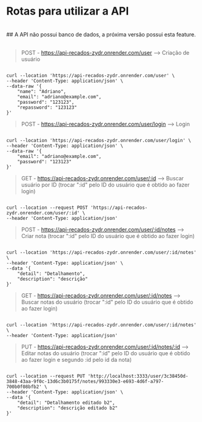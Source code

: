 # Rotas para utilizar a API
<br>
## A API não possui banco de dados, a próxima versão possui esta feature.
<br>
<br>

> POST - https://api-recados-zydr.onrender.com/user --> Criação de usuário
```

curl --location 'https://api-recados-zydr.onrender.com/user' \
--header 'Content-Type: application/json' \
--data-raw '{
    "name": "Adriano",
    "email": "adriano@example.com",
    "password": "123123",
    "repassword": "123123"
}'

```


> POST - https://api-recados-zydr.onrender.com/user/login --> Login
```

curl --location 'https://api-recados-zydr.onrender.com/user/login' \
--header 'Content-Type: application/json' \
--data-raw '{
    "email": "adriano@example.com",
    "password": "123123"
}'

```


> GET - https://api-recados-zydr.onrender.com/user/:id --> Buscar usuário por ID (trocar ":id" pelo ID do usuário que é obtido ao fazer login)
```

curl --location --request POST 'https://api-recados-zydr.onrender.com/user/:id' \
--header 'Content-Type: application/json'

```

> POST - https://api-recados-zydr.onrender.com/user/:id/notes --> Criar nota (trocar ":id" pelo ID do usuário que é obtido ao fazer login)
```

curl --location 'https://api-recados-zydr.onrender.com/user/:id/notes' \
--header 'Content-Type: application/json' \
--data '{
    "detail": "Detalhamento",
    "description": "descrição"
}'

```

> GET - https://api-recados-zydr.onrender.com/user/:id/notes --> Buscar notas do usuário (trocar ":id" pelo ID do usuário que é obtido ao fazer login)
```

curl --location 'https://api-recados-zydr.onrender.com/user/:id/notes' \
--header 'Content-Type: application/json'

```

> PUT - https://api-recados-zydr.onrender.com/user/:id/notes/:id --> Editar notas do usuário (trocar ":id" pelo ID do usuário que é obtido ao fazer login e segundo :id pelo id da nota)
```

curl --location --request PUT 'http://localhost:3333/user/3c38450d-3848-43aa-9f0c-13d6c3b0175f/notes/993330e3-e693-4d6f-a797-700b0f08bfb2' \
--header 'Content-Type: application/json' \
--data '{
    "detail": "Detalhamento editado b2",
    "description": "descrição editado b2"
}'

```

